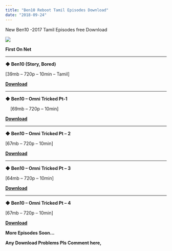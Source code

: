 ```yaml
---
title: "Ben10 Reboot Tamil Episodes Download"
date: "2018-09-24"
---
```


New Ben10 -2017 Tamil Episodes free Download

[![](https://2.bp.blogspot.com/--wE1P_dimto/W3kDSi-UR4I/AAAAAAAAAdY/2cgbdlt0n10foKCSGnAlX_lnky5TbexNACLcBGAs/s400/Ben10_TamilKidz_Lonelyking.jpg)](https://2.bp.blogspot.com/--wE1P_dimto/W3kDSi-UR4I/AAAAAAAAAdY/2cgbdlt0n10foKCSGnAlX_lnky5TbexNACLcBGAs/s1600/Ben10_TamilKidz_Lonelyking.jpg)

**First On Net**  

* * *

**◆ Ben10 (Story, Bored)**

  \[39mb – 720p – 10min – Tamil\]

  

 **[Download](http://ujv.me/70iAELhB)**

* * *

**◆ Ben10 – Omni Tricked Pt-1** 

    \[69mb – 720p – 10min\]

  

 **[Download](http://ujv.me/duKYq)**

* * *

**◆ Ben10 – Omni Tricked Pt – 2**

 \[67mb – 720p – 10min\]

 **[Download](http://ujv.me/LsyDgb)**

* * *

**◆ Ben10 – Omni Tricked Pt – 3**

  \[64mb – 720p – 10min\]

  

 [**Download**](http://ujv.me/KtHtb)

* * *

**◆ Ben10 – Omni Tricked Pt – 4**

  \[67mb – 720p – 10min\]

  

 **[Download](http://ujv.me/rBsI)**

**More Episodes Soon…**

**Any Download Problems Pls Comment here,**
